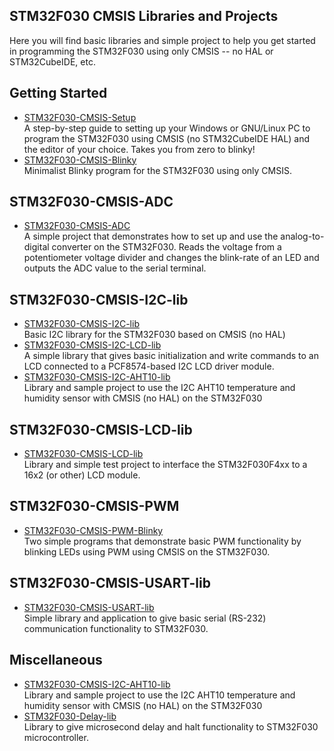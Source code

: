 ## STM32F030 CMSIS Libraries and Projects
Here you will find basic libraries and simple project to help you get started in programming the STM32F030 using only CMSIS -- no HAL or STM32CubeIDE, etc.

## Getting Started
+ [STM32F030-CMSIS-Setup](https://github.com/ezdenki/STM32F030-CMSIS-Setup-for-Linux-or-Windows)<br>
A step-by-step guide to setting up your Windows or GNU/Linux PC to program the STM32F030 using CMSIS (no STM32CubeIDE HAL) and the editor of your choice. Takes you from zero to blinky!
+ [STM32F030-CMSIS-Blinky](https://github.com/ezdenki/STM32F030-CMSIS-Blinky)<br>
Minimalist Blinky program for the STM32F030 using only CMSIS.

## STM32F030-CMSIS-ADC
+ [STM32F030-CMSIS-ADC](https://github.com/EZdenki/STM32F030-CMSIS-ADC)<br>
A simple project that demonstrates how to set up and use the analog-to-digital converter on the STM32F030. Reads the voltage from a potentiometer voltage divider and changes the blink-rate of an LED and outputs the ADC value to the serial terminal.
 
## STM32F030-CMSIS-I2C-lib
+ [STM32F030-CMSIS-I2C-lib](https://github.com/EZdenki/STM32F030-CMSIS-I2C-lib)<br>
Basic I2C library for the STM32F030 based on CMSIS (no HAL)
+ [STM32F030-CMSIS-I2C-LCD-lib](https://github.com/EZdenki/STM32F030-CMSIS-I2C-LCD-lib)<br>
A simple library that gives basic initialization and write commands to an LCD connected to a PCF8574-based I2C
LCD driver module.
+ [STM32F030-CMSIS-I2C-AHT10-lib](https://github.com/EZdenki/STM32F030-CMSIS-I2C-AHT10-lib)<br>
Library and sample project to use the I2C AHT10 temperature and humidity sensor with CMSIS (no HAL) on the STM32F030

## STM32F030-CMSIS-LCD-lib
+ [STM32F030-CMSIS-LCD-lib](https://github.com/ezdenki/STM32F030-CMSIS-LCD-lib)<br>
Library and simple test project to interface the STM32F030F4xx to a 16x2 (or other) LCD module.

## STM32F030-CMSIS-PWM
+ [STM32F030-CMSIS-PWM-Blinky](https://github.com/ezdenki/STM32F030-CMSIS-PWM-Blinky)<br>
Two simple programs that demonstrate basic PWM functionality by blinking LEDs using PWM using CMSIS on the STM32F030.

## STM32F030-CMSIS-USART-lib
+ [STM32F030-CMSIS-USART-lib](https://github.com/ezdenki/STM32F030-CMSIS-USART-lib)<br>
Simple library and application to give basic serial (RS-232) communication functionality to STM32F030.

## Miscellaneous
+ [STM32F030-CMSIS-I2C-AHT10-lib](https://github.com/EZdenki/STM32F030-CMSIS-I2C-AHT10-lib)<br>
Library and sample project to use the I2C AHT10 temperature and humidity sensor with CMSIS (no HAL) on the STM32F030
+ [STM32F030-Delay-lib](https://github.com/ezdenki/STM32F030-Delay-lib)<br>
Library to give microsecond delay and halt functionality to STM32F030 microcontroller.
